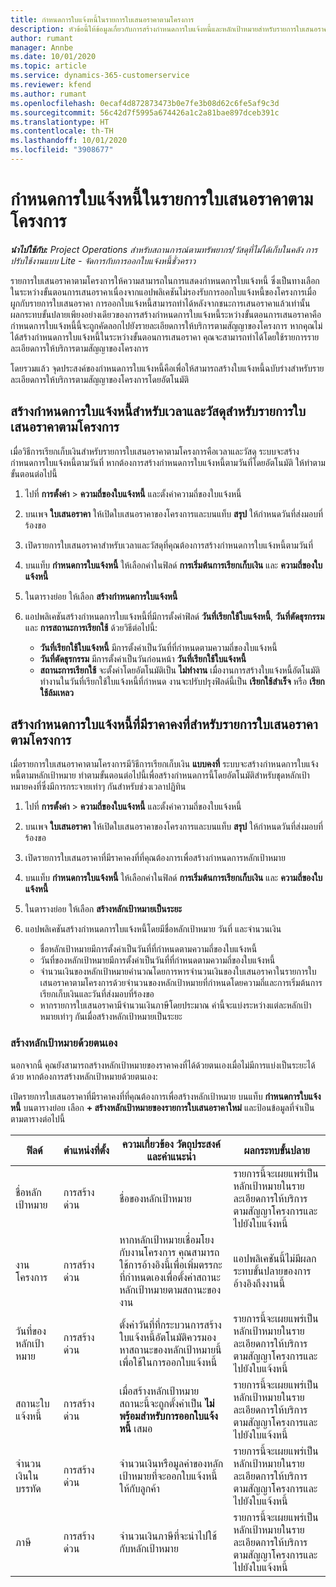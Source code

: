 ```yaml
---
title: กำหนดการใบแจ้งหนี้ในรายการใบเสนอราคาตามโครงการ
description: หัวข้อนี้ให้ข้อมูลเกี่ยวกับการสร้างกำหนดการใบแจ้งหนี้และหลักเป้าหมายสำหรับรายการใบเสนอราคา
author: rumant
manager: Annbe
ms.date: 10/01/2020
ms.topic: article
ms.service: dynamics-365-customerservice
ms.reviewer: kfend
ms.author: rumant
ms.openlocfilehash: 0ecaf4d872873473b0e7fe3b08d62c6fe5af9c3d
ms.sourcegitcommit: 56c42d7f5995a674426a1c2a81bae897dceb391c
ms.translationtype: HT
ms.contentlocale: th-TH
ms.lasthandoff: 10/01/2020
ms.locfileid: "3908677"
---
```

# <a name="invoice-schedules-on-project-based-quote-lines"></a>กำหนดการใบแจ้งหนี้ในรายการใบเสนอราคาตามโครงการ

_**นำไปใช้กับ:** Project Operations สำหรับสถานการณ์ตามทรัพยากร/วัสดุที่ไม่ได้เก็บในคลัง การปรับใช้งานแบบ Lite - จัดการกับการออกใบแจ้งหนี้ชั่วคราว_

รายการใบเสนอราคาตามโครงการให้ความสามารถในการแสดงกำหนดการใบแจ้งหนี้ ซึ่งเป็นทางเลือกในระหว่างขั้นตอนการเสนอราคาเนื่องจากแอปพลิเคชันไม่รองรับการออกใบแจ้งหนี้ของโครงการเมื่อผูกกับรายการใบเสนอราคา การออกใบแจ้งหนี้สามารถทำได้หลังจากชนะการเสนอราคาแล้วเท่านั้น ผลกระทบขั้นปลายเพียงอย่างเดียวของการสร้างกำหนดการใบแจ้งหนี้ระหว่างขั้นตอนการเสนอราคาคือ กำหนดการใบแจ้งหนี้นี้จะถูกคัดลอกไปยังรายละเอียดการให้บริการตามสัญญาของโครงการ หากคุณไม่ได้สร้างกำหนดการใบแจ้งหนี้ในระหว่างขั้นตอนการเสนอราคา คุณจะสามารถทำได้โดยใช้รายการรายละเอียดการให้บริการตามสัญญาของโครงการ

โดยรวมแล้ว จุดประสงค์ของกำหนดการใบแจ้งหนี้คือเพื่อให้สามารถสร้างใบแจ้งหนี้ฉบับร่างสำหรับรายละเอียดการให้บริการตามสัญญาของโครงการโดยอัตโนมัติ 

## <a name="create-a-time-and-material-invoice-schedule-for-a-project-based-quote-line"></a>สร้างกำหนดการใบแจ้งหนี้สำหรับเวลาและวัสดุสำหรับรายการใบเสนอราคาตามโครงการ

เมื่อวิธีการเรียกเก็บเงินสำหรับรายการใบเสนอราคาตามโครงการคือเวลาและวัสดุ ระบบจะสร้างกำหนดการใบแจ้งหนี้ตามวันที่ หากต้องการสร้างกำหนดการใบแจ้งหนี้ตามวันที่โดยอัตโนมัติ ให้ทำตามขั้นตอนต่อไปนี้

1. ไปที่ **การตั้งค่า** > **ความถี่ของใบแจ้งหนี้** และตั้งค่าความถี่ของใบแจ้งหนี้
2. บนเพจ **ใบเสนอราคา** ให้เปิดใบเสนอราคาของโครงการและบนแท็บ **สรุป** ให้กำหนดวันที่ส่งมอบที่ร้องขอ
3. เปิดรายการใบเสนอราคาสำหรับเวลาและวัสดุที่คุณต้องการสร้างกำหนดการใบแจ้งหนี้ตามวันที่ 
4. บนแท็บ **กำหนดการใบแจ้งหนี้** ให้เลือกค่าในฟิลด์ **การเริ่มต้นการเรียกเก็บเงิน** และ **ความถี่ของใบแจ้งหนี้** 
5. ในตารางย่อย ให้เลือก **สร้างกำหนดการใบแจ้งหนี้**
6. แอปพลิเคชันสร้างกำหนดการใบแจ้งหนี้ที่มีการตั้งค่าฟิลด์ **วันที่เรียกใช้ใบแจ้งหนี้**, **วันที่ตัดธุรกรรม** และ **การสถานะการเรียกใช้** ด้วยวิธีต่อไปนี้:

    - **วันที่เรียกใช้ใบแจ้งหนี้** มีการตั้งค่าเป็นวันที่ที่กำหนดตามความถี่ของใบแจ้งหนี้
    - **วันที่ตัดธุรกรรม** มีการตั้งค่าเป็นวันก่อนหน้า **วันที่เรียกใช้ใบแจ้งหนี้**
    - **สถานะการเรียกใช้** จะตั้งค่าโดยอัตโนมัติเป็น **ไม่ทำงาน** เมื่องานการสร้างใบแจ้งหนี้อัตโนมัติทำงานในวันที่เรียกใช้ใบแจ้งหนี้ที่กำหนด งานจะปรับปรุงฟิลด์นี้เป็น **เรียกใช้สำเร็จ** หรือ **เรียกใช้ล้มเหลว**

## <a name="create-a-fixed-price-invoice-schedule-for-a-project-based-quote-line"></a>สร้างกำหนดการใบแจ้งหนี้ที่มีราคาคงที่สำหรับรายการใบเสนอราคาตามโครงการ

เมื่อรายการใบเสนอราคาตามโครงการมีวิธีการเรียกเก็บเงิน **แบบคงที่** ระบบจะสร้างกำหนดการใบแจ้งหนี้ตามหลักเป้าหมาย ทำตามขั้นตอนต่อไปนี้เพื่อสร้างกำหนดการนี้โดยอัตโนมัติสำหรับชุดหลักเป้าหมายคงที่ซึ่งมีการกระจายเท่าๆ กันสำหรับช่วงเวลาปฏิทิน

1. ไปที่ **การตั้งค่า** > **ความถี่ของใบแจ้งหนี้** และตั้งค่าความถี่ของใบแจ้งหนี้
2. บนเพจ **ใบเสนอราคา** ให้เปิดใบเสนอราคาของโครงการและบนแท็บ **สรุป** ให้กำหนดวันที่ส่งมอบที่ร้องขอ
3. เปิดรายการใบเสนอราคาที่มีราคาคงที่ที่คุณต้องการเพื่อสร้างกำหนดการหลักเป้าหมาย 
4. บนแท็บ **กำหนดการใบแจ้งหนี้** ให้เลือกค่าในฟิลด์ **การเริ่มต้นการเรียกเก็บเงิน** และ **ความถี่ของใบแจ้งหนี้** 
5. ในตารางย่อย ให้เลือก **สร้างหลักเป้าหมายเป็นระยะ**
6. แอปพลิเคชันสร้างกำหนดการใบแจ้งหนี้โดยมีชื่อหลักเป้าหมาย วันที่ และจำนวนเงิน

    - ชื่อหลักเป้าหมายมีการตั้งค่าเป็นวันที่ที่กำหนดตามความถี่ของใบแจ้งหนี้
    - วันที่ของหลักเป้าหมายมีการตั้งค่าเป็นวันที่ที่กำหนดตามความถี่ของใบแจ้งหนี้
    - จำนวนเงินของหลักเป้าหมายคำนวณโดยการหารจำนวนเงินของใบเสนอราคาในรายการใบเสนอราคาตามโครงการด้วยจำนวนของหลักเป้าหมายที่กำหนดโดยความถี่และการเริ่มต้นการเรียกเก็บเงินและวันที่ส่งมอบที่ร้องขอ
    - หากรายการใบเสนอราคามีจำนวนเงินภาษีโดยประมาณ ค่านี้จะแบ่งระหว่างแต่ละหลักเป้าหมายเท่าๆ กันเมื่อสร้างหลักเป้าหมายเป็นระยะ

### <a name="manually-create-milestones"></a>สร้างหลักเป้าหมายด้วยตนเอง

นอกจากนี้ คุณยังสามารถสร้างหลักเป้าหมายของราคาคงที่ได้ด้วยตนเองเมื่อไม่มีการแบ่งเป็นระยะได้ด้วย หากต้องการสร้างหลักเป้าหมายด้วยตนเอง:

เปิดรายการใบเสนอราคาที่มีราคาคงที่ที่คุณต้องการเพื่อสร้างหลักเป้าหมาย บนแท็บ **กำหนดการใบแจ้งหนี้** บนตารางย่อย เลือก **+ สร้างหลักเป้าหมายของรายการใบเสนอราคาใหม่** และป้อนข้อมูลที่จำเป็นตามตารางต่อไปนี้

| **ฟิลด์** | **ตำแหน่งที่ตั้ง** | **ความเกี่ยวข้อง วัตถุประสงค์ และคำแนะนำ** | **ผลกระทบขั้นปลาย** |
| --- | --- | --- | --- |
| ชื่อหลักเป้าหมาย | การสร้างด่วน | ชื่อของหลักเป้าหมาย | รายการนี้จะเผยแพร่เป็นหลักเป้าหมายในรายละเอียดการให้บริการตามสัญญาโครงการและไปยังใบแจ้งหนี้ |
| งานโครงการ | การสร้างด่วน | หากหลักเป้าหมายเชื่อมโยงกับงานโครงการ คุณสามารถใช้การอ้างอิงนี้เพื่อเพิ่มตรรกะที่กำหนดเองเพื่อตั้งค่าสถานะหลักเป้าหมายตามสถานะของงาน | แอปพลิเคชันนี้ไม่มีผลกระทบขั้นปลายของการอ้างอิงถึงงานนี้ |
| วันที่ของหลักเป้าหมาย | การสร้างด่วน | ตั้งค่าวันที่ที่กระบวนการสร้างใบแจ้งหนี้อัตโนมัติควรมองหาสถานะของหลักเป้าหมายนี้เพื่อใช้ในการออกใบแจ้งหนี้ | รายการนี้จะเผยแพร่เป็นหลักเป้าหมายในรายละเอียดการให้บริการตามสัญญาโครงการและไปยังใบแจ้งหนี้ |
| สถานะใบแจ้งหนี้ | การสร้างด่วน | เมื่อสร้างหลักเป้าหมาย สถานะนี้จะถูกตั้งค่าเป็น **ไม่พร้อมสำหรับการออกใบแจ้งหนี้** เสมอ | รายการนี้จะเผยแพร่เป็นหลักเป้าหมายในรายละเอียดการให้บริการตามสัญญาโครงการและไปยังใบแจ้งหนี้ |
| จำนวนเงินในบรรทัด | การสร้างด่วน | จำนวนเงินหรือมูลค่าของหลักเป้าหมายที่จะออกใบแจ้งหนี้ให้กับลูกค้า | รายการนี้จะเผยแพร่เป็นหลักเป้าหมายในรายละเอียดการให้บริการตามสัญญาโครงการและไปยังใบแจ้งหนี้ |
| ภาษี | การสร้างด่วน | จำนวนเงินภาษีที่จะนำไปใช้กับหลักเป้าหมาย | รายการนี้จะเผยแพร่เป็นหลักเป้าหมายในรายละเอียดการให้บริการตามสัญญาโครงการและไปยังใบแจ้งหนี้ |